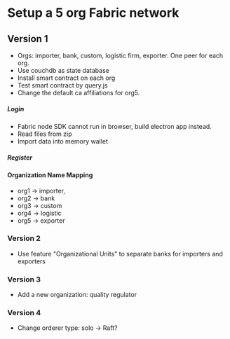 # Setup a 5 org Fabric network

## Version 1

* Orgs: importer, bank, custom, logistic firm, exporter. One peer for each org.
* Use couchdb as state database
* Install smart contract on each org
* Test smart contract by query.js
* Change the default ca affiliations for org5.

##### Login
* Fabric node SDK cannot run in browser, build electron app instead.
* Read files from zip
* Import data into memory wallet

##### Register

#### Organization Name Mapping 
* org1 -> importer, 
* org2 -> bank
* org3 -> custom
* org4 -> logistic
* org5 -> exporter

### Version 2

* Use feature "Organizational Units" to separate banks for importers and exporters 

### Version 3

- Add a new organization: quality regulator 

### Version 4

- Change orderer type: solo -> Raft? 

